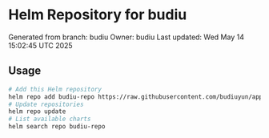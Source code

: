 # Helm Repository for budiu
Generated from branch: budiu
Owner: budiu
Last updated: Wed May 14 15:02:45 UTC 2025

## Usage
```bash
# Add this Helm repository
helm repo add budiu-repo https://raw.githubusercontent.com/budiuyun/appStore/helm-budiu/
# Update repositories
helm repo update
# List available charts
helm search repo budiu-repo
```
